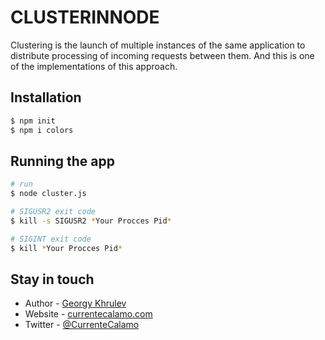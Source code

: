 # CLUSTERINNODE
Clustering is the launch of multiple instances of the same application to distribute processing of incoming requests between them. And this is one of the implementations of this approach.
## Installation

```bash
$ npm init
$ npm i colors
```
## Running the app

```bash
# run
$ node cluster.js

# SIGUSR2 exit code
$ kill -s SIGUSR2 *Your Procces Pid*

# SIGINT exit code
$ kill *Your Procces Pid*
```

## Stay in touch


- Author - [Georgy Khrulev](https://currentecalamo.herokuapp.com/requisites/)
- Website - [currentecalamo.com](https://currentecalamo.herokuapp.com)
- Twitter - [@CurrenteCalamo](https://twitter.com/)
